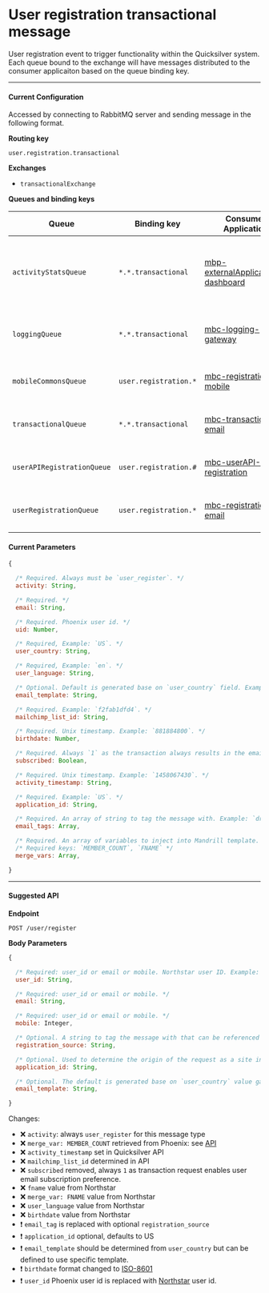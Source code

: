 # User registration transactional message

User registration event to trigger functionality within the Quicksilver system. Each queue bound to the exchange will have messages distributed to the consumer applicaiton based on the queue binding key.

----

#### Current Configuration
Accessed by connecting to RabbitMQ server and sending message in the following format.

**Routing key**

`user.registration.transactional`

**Exchanges**
- `transactionalExchange`

**Queues and binding keys**

| Queue                      | Binding key           | Consumer Application               | Description
| -------------------------- | --------------------- | ---------------------------------- | --------------------------------------------------------------------- |
| `activityStatsQueue`       | `*.*.transactional`   | [mbp-externalApplications-dashboard](https://github.com/DoSomething/mbp-externalApplications-dashboard) | Application in office lobby that displays user registration activity. |
| `loggingQueue`             | `*.*.transactional`   | [mbc-logging-gateway](https://github.com/DoSomething/Quicksilver-PHP/tree/master/mbc-logging-gateway)   | Log tranaction to `mb-logging` database.                              |
| `mobileCommonsQueue`       | `user.registration.*` | [mbc-registration-mobile](https://github.com/DoSomething/mbc-registration-mobile)                       | Send welcome SMS message.                                             |
| `transactionalQueue`       | `*.*.transactional`   | [mbc-transactional-email](https://github.com/DoSomething/mbc-transactional-email)                       | Send welcome email message.                                           |
| `userAPIRegistrationQueue` | `user.registration.#` | [mbc-userAPI-registration](https://github.com/DoSomething/mbc-userAPI-registration)                     | Create user document in `mb-users` database.                          |
| `userRegistrationQueue`    | `user.registration.*` | [mbc-registration-email](https://github.com/DoSomething/mbc-registration-email)                         | Create MailChimp user account.                                        |

#### Current Parameters

```js
{

  /* Required. Always must be `user_register`. */
  activity: String,

  /* Required. */
  email: String,

  /* Required. Phoenix user id. */
  uid: Number,

  /* Required, Example: `US`. */
  user_country: String,

  /* Required, Example: `en`. */
  user_language: String,

  /* Optional. Default is generated base on `user_country` field. Example: `mb-user-register-US`. */
  email_template: String,

  /* Required. Example: `f2fab1dfd4`. */
  mailchimp_list_id: String,

  /* Required. Unix timestamp. Example: `881884800`. */
  birthdate: Number,

  /* Required. Always `1` as the transaction always results in the email address being subscribed. */
  subscribed: Boolean,

  /* Required. Unix timestamp. Example: `1458067430`. */
  activity_timestamp: String,

  /* Required. Example: `US`. */
  application_id: String,

  /* Required. An array of string to tag the message with. Example: `drupal_user_register`. */
  email_tags: Array,

  /* Required. An array of variables to inject into Mandrill template. */
  /* Required keys: `MEMBER_COUNT`, `FNAME` */
  merge_vars: Array,

}
```
----

#### Suggested API

**Endpoint**

`POST /user/register`

**Body Parameters**

```js
{

  /* Required: user_id or email or mobile. Northstar user ID. Example: '555b9225bffebc31068b4567'. */
  user_id: String,

  /* Required: user_id or email or mobile. */
  email: String,

  /* Required: user_id or email or mobile. */
  mobile: Integer,

  /* Optional. A string to tag the message with that can be referenced in Mandrill. Example: `drupal_user_register`. */
  registration_source: String,

  /* Optional. Used to determine the origin of the request as a site in multisite environment. Default: `US`. */
  application_id: String,

  /* Optional. The default is generated base on `user_country` value gathered from user settings found for `email` or `user_id`. Example: `mb-user-register-US`. Defining this value allows for specification of an alternative template. */
  email_template: String,

}
```

Changes:

- :x: `activity`: always `user_register` for this message type
- :x: `merge_var: MEMBER_COUNT` retrieved from Phoenix: see [API](https://github.com/DoSomething/phoenix/wiki/API#get-member-count)
- :x: `activity_timestamp` set in Quicksilver API
- :x: `mailchimp_list_id` determined in API
- :x: `subscribed` removed, always `1` as transaction request enables user email subscription preference.
- :x: `fname` value from Northstar
- :x: `merge_var: FNAME` value from Northstar
- :x: `user_language` value from Northstar
- :x: `birthdate` value from Northstar
- :heavy_exclamation_mark: `email_tag` is replaced with optional `registration_source`
- :heavy_exclamation_mark: `application_id` optional, defaults to US
- :heavy_exclamation_mark: `email_template` should be determined from `user_country` but can be defined to use specific template.
- :heavy_exclamation_mark: `birthdate` format changed to [ISO-8601](https://en.wikipedia.org/wiki/ISO_8601)
- :heavy_exclamation_mark: `user_id` Phoenix user id is replaced with [Northstar](https://github.com/DoSomething/northstar/blob/dev/documentation/endpoints/users.md#retrieve-a-user) user id.
